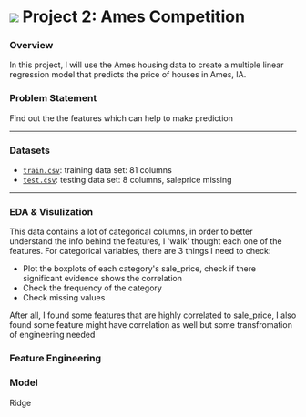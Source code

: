 # ![](https://ga-dash.s3.amazonaws.com/production/assets/logo-9f88ae6c9c3871690e33280fcf557f33.png) Project 2: Ames Competition

### Overview

In this project, I will use the Ames housing data to create a multiple linear regression model that predicts the price of houses in Ames, IA.

### Problem Statement

Find out the the features which can help to make prediction


---

### Datasets

* [`train.csv`](train.csv): training data set: 81 columns
* [`test.csv`](test.csv): testing data set: 8 columns, saleprice missing


---

### EDA & Visulization

This data contains a lot of categorical columns, in order to better understand the info behind the features, I 'walk' thought each one of the features.
For categorical variables, there are 3 things I need to check:
* Plot the boxplots of each category's sale_price, check if there significant evidence shows the correlation
* Check the frequency of the category
* Check missing values

After all, I found some features that are highly correlated to sale_price, I also found some feature might have correlation as well but some transfromation of engineering needed



### Feature Engineering


### Model

Ridge
